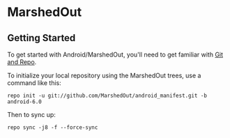 MarshedOut
===========

Getting Started
---------------

To get started with Android/MarshedOut, you'll need to get
familiar with [Git and Repo](http://source.android.com/source/using-repo.html).

To initialize your local repository using the MarshedOut trees, use a command like this:

    repo init -u git://github.com/MarshedOut/android_manifest.git -b android-6.0

Then to sync up:

    repo sync -j8 -f --force-sync
